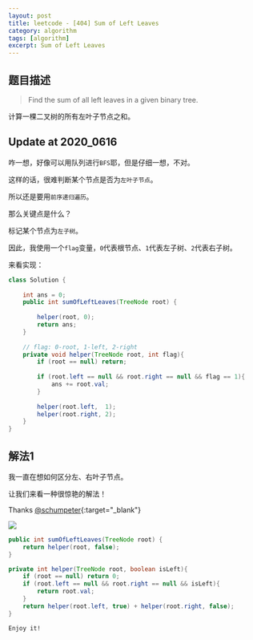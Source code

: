```yaml
---
layout: post
title: leetcode - [404] Sum of Left Leaves
category: algorithm
tags: [algorithm]
excerpt: Sum of Left Leaves
---
```


## 题目描述  

> Find the sum of all left leaves in a given binary tree.   

计算一棵二叉树的所有左叶子节点之和。  

## Update at 2020_0616  

咋一想，好像可以用队列进行`BFS`耶，但是仔细一想，不对。  

这样的话，很难判断某个节点是否为`左叶子节点`。  

所以还是要用`前序递归遍历`。  

那么关键点是什么？  

标记某个节点为`左子树`。  

因此，我使用一个`flag`变量，`0`代表根节点、`1`代表左子树、`2`代表右子树。  


来看实现：  

``` java
class Solution {
    
    int ans = 0;
    public int sumOfLeftLeaves(TreeNode root) {
        
        helper(root, 0);
        return ans;
    }
    
    // flag: 0-root, 1-left, 2-right
    private void helper(TreeNode root, int flag){
        if (root == null) return;
        
        if (root.left == null && root.right == null && flag == 1){
            ans += root.val;
        }
        
        helper(root.left,  1);
        helper(root.right, 2);
    }
}
```



## 解法1  

我一直在想如何区分左、右叶子节点。  

让我们来看一种很惊艳的解法！  

Thanks [@schumpeter](https://leetcode.com/problems/sum-of-left-leaves/discuss/88950/Java-iterative-and-recursive-solutions){:target="_blank"}  

![](https://yyc-images.oss-cn-beijing.aliyuncs.com/leetcode_404.png)  

``` java
public int sumOfLeftLeaves(TreeNode root) {
    return helper(root, false);
}

private int helper(TreeNode root, boolean isLeft){
    if (root == null) return 0;
    if (root.left == null && root.right == null && isLeft){
        return root.val;
    }
    return helper(root.left, true) + helper(root.right, false);
}
```

`Enjoy it!`